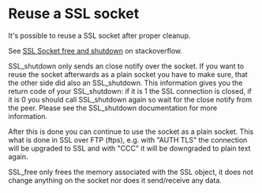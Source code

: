 # Reuse a SSL socket

It's possible to reuse a SSL socket after proper cleanup.

See [SSL Socket free and shutdown](https://stackoverflow.com/questions/21193743/ssl-socket-free-and-shutdown) on stackoverflow.

SSL_shutdown only sends an close notify over the socket. If you want to reuse the socket afterwards as a plain socket you have to make sure, that the other side did also an SSL_shutdown. This information gives you the return code of your SSL_shutdown: if it is 1 the SSL connection is closed, if it is 0 you should call SSL_shutdown again so wait for the close notify from the peer. Please see the SSL_shutdown documentation for more information.

After this is done you can continue to use the socket as a plain socket. This what is done in SSL over FTP (ftps), e.g. with "AUTH TLS" the connection will be upgraded to SSL and with "CCC" it will be downgraded to plain text again.

SSL_free only frees the memory associated with the SSL object, it does not change anything on the socket nor does it send/receive any data.
